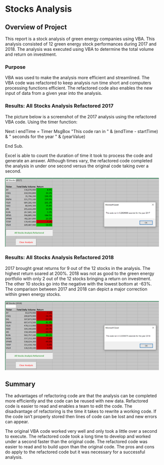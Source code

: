 # Stocks Analysis

## Overview of Project
This report is a stock analysis of green energy companies using VBA. This analysis consisted of 12 green energy stock performances during 2017 and 2018. The analysis was executed using VBA to determine the total volume and return on investment. 

### Purpose
VBA was used to make the analysis more efficient and streamlined. The VBA code was refactored to keep analysis run time short and computers processing functions efficient. The refactored code also enables the new input of data from a given year into the analysis.

### Results: All Stocks Analysis Refactored 2017
The picture below is a screenshot of the 2017 analysis using the refactored VBA code. Using the timer function:    

Next i
    endTime = Timer
    MsgBox "This code ran in " & (endTime - startTime) & " seconds for the year " & (yearValue)
    
End Sub. 

Excel is able to count the duration of time it took to process the code and generate an answer. Although times vary, the refactored code completed the analysis in under one second versus the original code taking over a second. 

![VBA_Challenge_2017](Resource/VBA_Challenge_2017.png.png)

### Results: All Stocks Analysis Refactored 2018
2017 brought great returns for 9 out of the 12 stocks in the analysis. The highest return soared at 200%. 2018 was not as good to the green energy portfolio with only 2 out of the 12 stocks bringing a return on investment. The other 10 stocks go into the negative with the lowest bottom at -63%. The comparison between 2017 and 2018 can depict a major correction within green energy stocks.

![VBA_Challenge_2018.png](Resource/VBA_Challenge_2018.png.png)

## Summary
The advantages of refactoring code are that the analysis can be completed more efficiently and the code can be reused with new data. Refactored code is easier to read and enables a team to edit the code. The disadvantage of refactoring is the time it takes to rewrite a working code. If the code isn’t properly stored then lines of code can be lost and new errors can appear.

The original VBA code worked very well and only took a little over a second to execute. The refactored code took a long time to develop and worked under a second faster than the original code. The refactored code was easier to read and to build upon than the original code. The pros and cons do apply to the refactored code but it was necessary for a successful analysis.

